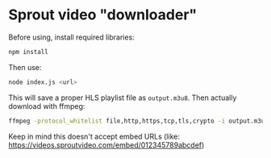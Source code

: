 # Sprout video "downloader"
Before using, install required libraries:

```bash
npm install
```

Then use:

```bash
node index.js <url>
```
This will save a proper HLS playlist file as `output.m3u8`. 
Then actually download with ffmpeg:

```bash
ffmpeg -protocol_whitelist file,http,https,tcp,tls,crypto -i output.m3u8 -c copy video.mp4
```
Keep in mind this doesn't accept embed URLs (like: https://videos.sproutvideo.com/embed/012345789abcdef)